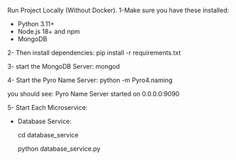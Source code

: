 Run Project Locally (Without Docker).
1-Make sure you have these installed:
- Python 3.11+
- Node.js 18+ and npm
- MongoDB

2- Then install dependencies:
    pip install -r requirements.txt

3- start the MongoDB Server:
    mongod
	
4- Start the Pyro Name Server:
    python -m Pyro4.naming

you should see:
	Pyro Name Server started on 0.0.0.0:9090

5- Start Each Microservice:
- Database Service:
  
	cd database_service

	python database_service.py



